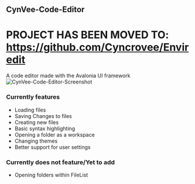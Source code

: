 ## CynVee-Code-Editor
# PROJECT HAS BEEN MOVED TO: https://github.com/Cyncrovee/Enviredit

A code editor made with the Avalonia UI framework
![CynVee-Code-Editor-Screenshot](https://github.com/user-attachments/assets/2eda71a6-5dff-496c-9de7-2cd19b6643f7)

### Currently features
- Loading files
- Saving Changes to files
- Creating new files
- Basic syntax highlighting
- Opening a folder as a workspace
- Changing themes
- Better support for user settings

### Currently does not feature/Yet to add
- Opening folders within FileList
